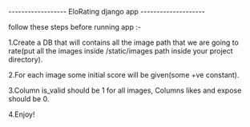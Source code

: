 ------------------ EloRating django app --------------------

follow these steps before running app :-

1.Create a DB that will contains all the image path that we are going to rate(put all the images inside /static/images path inside your project directory).

2.For each image some initial score will be given(some +ve constant).

3.Column is_valid should be 1 for all images, Columns likes and expose should be 0.

4.Enjoy!
